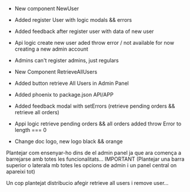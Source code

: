 + New component NewUser
+ Added register User with logic modals && errors
+ Added feedback after register user with data of new user
+ Api logic create new user aded throw error / not available for now creating a new admin account
+ Admins can't register admins, just regulars

+ New Component RetrieveAllUsers
+ Added button retrieve All Users in Admin Panel

+ Added phoenix to package.json API/APP

+ Added feedback modal with setErrors (retrieve pending orders && retrieve all orders)
+ Appi logic retrieve pending orders && all orders added throw Error to length === 0

+ Change doc logo, new logo black && orange



Plantejar com ensenyar-ho dins de el admin panel ja que ara comença a barrejarse amb totes les funcionalitats... IMPORTANT
(Plantejar una barra superior o laterala mb totes les opcions de admin i un panel central on apareixi tot)

Un cop plantejat distribucio afegir retrieve all users i remove user...